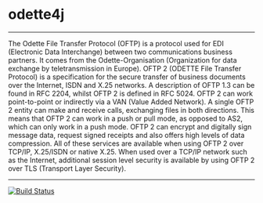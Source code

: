 # odette4j

************************
The Odette File Transfer Protocol (OFTP) is a protocol used for EDI (Electronic Data Interchange) between two communications business partners. It comes from the Odette-Organisation (Organization for data exchange by teletransmission in Europe).
OFTP 2 (ODETTE File Transfer Protocol) is a specification for the secure transfer of business documents over the Internet, ISDN and X.25 networks. A description of OFTP 1.3 can be found in RFC 2204, whilst OFTP 2 is defined in RFC 5024.
OFTP 2 can work point-to-point or indirectly via a VAN (Value Added Network). A single OFTP 2 entity can make and receive calls, exchanging files in both directions. This means that OFTP 2 can work in a push or pull mode, as opposed to AS2, which can only work in a push mode.
OFTP 2 can encrypt and digitally sign message data, request signed receipts and also offers high levels of data compression. All of these services are available when using OFTP 2 over TCP/IP, X.25/ISDN or native X.25. When used over a TCP/IP network such as the Internet, additional session level security is available by using OFTP 2 over TLS (Transport Layer Security).
************************

[![Build Status](https://secure.travis-ci.org/carthago/odette4j.png)](http://travis-ci.org/carthago/odette4j)